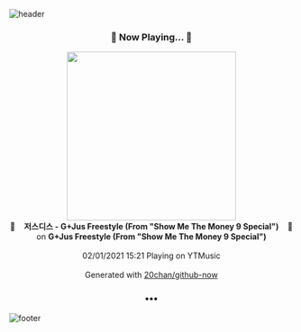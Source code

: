 ![header](https://capsule-render.vercel.app/api?type=wave&height=170&section=header&text=Hi.%20I'm%20SHIFT&fontColor=090707&fontAlignX=45&fontAlignY=65&fontSize=100)

<h3 align="center">🎵 Now Playing... 🎵</h3>
<p align="center">
  <a href="https://music.youtube.com/channel/UCQ35pW9P3Fe6fB8_Gt_LUgw">
    <img width="300" src="https://lh3.googleusercontent.com/7vgDRyzycOhSoeuj6aPKIhC1d4_gn9BFxt7DO03E8p0Bg8RY9Y2HZpYMNnn9hnaOHvpIV7-KgVbeRD_a">
  </a>
  <br>
  🎵&nbsp&nbsp&nbsp <b>저스디스 - G+Jus Freestyle (From "Show Me The Money 9 Special")</b> &nbsp&nbsp&nbsp🎵
  <br>
  on <b>G+Jus Freestyle (From "Show Me The Money 9 Special")</b>
  
  <br />
  <br />
  02/01/2021 15:21 Playing on YTMusic
  <br />
  <br />
  Generated with <a href="https://github.com/20chan/github-now">20chan/github-now</a>
</p>

<h3 align="center">•••</h3>

![footer](https://capsule-render.vercel.app/api?type=wave&height=150&section=footer)

